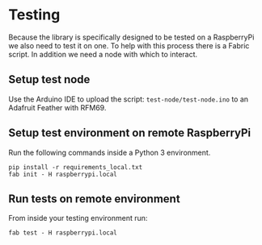 # Testing
Because the library is specifically designed to be tested on a RaspberryPi we also need to test it on one. To help with this process there is a Fabric script. In addition we need a node with which to interact.


## Setup test node
Use the Arduino IDE to upload the script: ```test-node/test-node.ino``` to an Adafruit Feather with RFM69.


## Setup test environment on remote RaspberryPi
Run the following commands inside a Python 3 environment.

```
pip install -r requirements_local.txt
fab init - H raspberrypi.local 
```

## Run tests on remote environment
From inside your testing environment run:

```
fab test - H raspberrypi.local 
```
